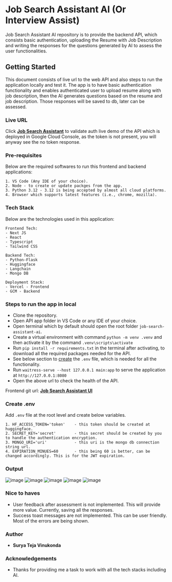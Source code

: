 # Job Search Assistant AI (Or Interview Assist)
Job Search Assistant AI repository is to provide the backend API, which consists basic authentication, uploading the Resume with Job Description and writing the responses for the questions generated by AI to assess the user functionalities.

## Getting Started
This document consists of live url to the web API and also steps to run the application locally and test it. The app is to have basic authentication functionality and enables authenticated user to upload resume along with job description, then the AI generates questions based on the resume and job description. Those responses will be saved to db, later can be assessed.

### Live URL
Click <a href="https://job-search-assistant-ai-301168553259.us-central1.run.app/auth/validate" target="_blank">**Job Search Assistant**</a> to validate auth live demo of the API which is deployed in Google Cloud Console, as the token is not present, you will anyway see the no token response.

### Pre-requisites
Below are the required softwares to run this frontend and backend applications:
```
1. VS Code (Any IDE of your choice).
2. Node - to create or update packges from the app.
3. Python 3.12 - 3.12 is being accepted by almost all cloud platforms.
4. Browser which supports latest features (i.e., chrome, mozilla).
```

### Tech Stack
Below are the technologies used in this application:
```
Frontend Tech:
- Next JS
- React
- Typescript
- Tailwind CSS

Backend Tech:
- Python-Flask
- Huggingface
- Langchain
- Mongo DB

Deployment Stack:
- Vercel - Frontend
- GCM - Backend
```

### Steps to run the app in local
* Clone the repository.
* Open API app folder in VS Code or any IDE of your choice.
* Open terminal which by default should open the root folder `job-search-assistant-ai`.
* Create a virtual environment with command `python -m venv .venv` and then activate it by the command `.venv\scripts\activate`
* Run `pip install -r requirements.txt` in the terminal after activating, to download all the required packages needed for the API.
* See below section to [create](https://github.com/Surya51/job-search-assistant-ai/blob/master/README.md#create-.env) the `.env` file, which is needed for all the functionality.
* Run `waitress-serve --host 127.0.0.1 main:app` to serve the application at `http://127.0.0.1:8080`
* Open the above url to check the health of the API.

Frontend git url: [**Job Search Assistant UI**](https://github.com/Surya51/job-search-assistant-ui) 

### Create .env
Add `.env` file at the root level and create below variables.
```
1. HF_ACCESS_TOKEN='token'    - this token should be created at huggingface.
2. SECRET_KEY='secret'        - this secret should be created by you to handle the authentication encryption.
3. MONGO_URI='uri'            - this uri is the mongo db connection string url.
4. EXPIRATION_MINUES=60       - this being 60 is better, can be changed accordingly. This is for the JWT expiration.
```

### Output

![image](https://github.com/user-attachments/assets/0bcda66a-b45a-40b4-9c5f-4085abb342a3)
![image](https://github.com/user-attachments/assets/7140c5b2-0e59-449b-b7e8-f5d7fc4242f1)
![image](https://github.com/user-attachments/assets/580cbe52-b2d6-4aeb-9832-8beef6a72cbf)
![image](https://github.com/user-attachments/assets/28e0d6a2-f617-470d-8140-b36b1b7f7921)
![image](https://github.com/user-attachments/assets/ce552fb2-46fc-48e2-a94c-e8e0de413995)

### Nice to haves
- User feedback after assessment is not implemented. This will provide more value. Currently, saving all the responses.
- Success toast messages are not implemented. This can be user friendly. Most of the errors are being shown.

### Author

* **Surya Teja Vinukonda**

### Acknowledgements

* Thanks for providing me a task to work with all the tech stacks including AI.

